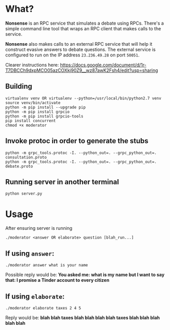 # What?
**Nonsense** is an RPC service that simulates a debate using RPCs. There's a simple command line tool that wraps an RPC client that makes calls to the service.

**Nonsense** also makes calls to an external RPC service that will help it construct evasive answers to debate questions. The external service is configured to run on the IP address `23.236.49.28` on port `50051`.

Clearer instructions here: https://docs.google.com/document/d/1r-T7DBCCh9dxpMCO05azCOXkj90Z9__wz87awK2Fsh4/edit?usp=sharing

## Building
```
virtualenv venv OR virtualenv --python=/usr/local/bin/python2.7 venv
source venv/bin/activate
python -m pip install --upgrade pip
python -m pip install grpcio
python -m pip install grpcio-tools
pip install concurrent
chmod +x moderator
```

## Invoke protoc in order to generate the stubs
```
python -m grpc_tools.protoc -I. --python_out=. --grpc_python_out=. consultation.proto
python -m grpc_tools.protoc -I. --python_out=. --grpc_python_out=. debate.proto
```

## Running server in another terminal
```
python server.py
```

# Usage
After ensuring server is running
```
./moderator <answer OR elaborate> question [blah_run...]
```


## If using `answer`:
```
./moderator answer what is your name
```
Possible reply would be: **You asked me: what is my name but I want to say that: I promise a Tinder account to every citizen**



## If using `elaborate`:
```
./moderator elaborate taxes 2 4 5
```
Reply would be: **blah blah taxes blah blah blah blah taxes blah blah blah blah blah**

